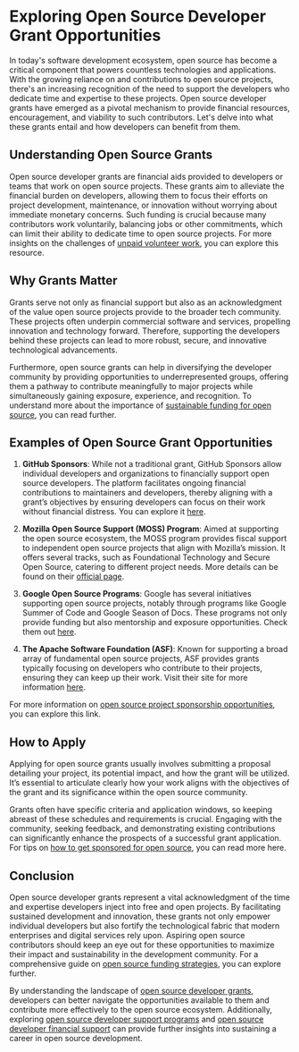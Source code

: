 # Exploring Open Source Developer Grant Opportunities

In today's software development ecosystem, open source has become a critical component that powers countless technologies and applications. With the growing reliance on and contributions to open source projects, there's an increasing recognition of the need to support the developers who dedicate time and expertise to these projects. Open source developer grants have emerged as a pivotal mechanism to provide financial resources, encouragement, and viability to such contributors. Let's delve into what these grants entail and how developers can benefit from them.

## Understanding Open Source Grants

Open source developer grants are financial aids provided to developers or teams that work on open source projects. These grants aim to alleviate the financial burden on developers, allowing them to focus their efforts on project development, maintenance, or innovation without worrying about immediate monetary concerns. Such funding is crucial because many contributors work voluntarily, balancing jobs or other commitments, which can limit their ability to dedicate time to open source projects. For more insights on the challenges of [unpaid volunteer work](https://www.license-token.com/wiki/unpaid-volunteer-work), you can explore this resource.

## Why Grants Matter

Grants serve not only as financial support but also as an acknowledgment of the value open source projects provide to the broader tech community. These projects often underpin commercial software and services, propelling innovation and technology forward. Therefore, supporting the developers behind these projects can lead to more robust, secure, and innovative technological advancements. 

Furthermore, open source grants can help in diversifying the developer community by providing opportunities to underrepresented groups, offering them a pathway to contribute meaningfully to major projects while simultaneously gaining exposure, experience, and recognition. To understand more about the importance of [sustainable funding for open source](https://www.license-token.com/wiki/sustainable-funding-for-open-source), you can read further.

## Examples of Open Source Grant Opportunities

1. **GitHub Sponsors**: While not a traditional grant, GitHub Sponsors allow individual developers and organizations to financially support open source developers. The platform facilitates ongoing financial contributions to maintainers and developers, thereby aligning with a grant’s objectives by ensuring developers can focus on their work without financial distress. You can explore it [here](https://github.com/sponsors).

2. **Mozilla Open Source Support (MOSS) Program**: Aimed at supporting the open source ecosystem, the MOSS program provides fiscal support to independent open source projects that align with Mozilla’s mission. It offers several tracks, such as Foundational Technology and Secure Open Source, catering to different project needs. More details can be found on their [official page](https://www.mozilla.org/en-US/moss/).

3. **Google Open Source Programs**: Google has several initiatives supporting open source projects, notably through programs like Google Summer of Code and Google Season of Docs. These programs not only provide funding but also mentorship and exposure opportunities. Check them out [here](https://opensource.google/).

4. **The Apache Software Foundation (ASF)**: Known for supporting a broad array of fundamental open source projects, ASF provides grants typically focusing on developers who contribute to their projects, ensuring they can keep up their work. Visit their site for more information [here](https://www.apache.org/foundation/contributing.html).

For more information on [open source project sponsorship opportunities](https://www.license-token.com/wiki/open-source-project-sponsorship-opportunities), you can explore this link.

## How to Apply

Applying for open source grants usually involves submitting a proposal detailing your project, its potential impact, and how the grant will be utilized. It’s essential to articulate clearly how your work aligns with the objectives of the grant and its significance within the open source community.

Grants often have specific criteria and application windows, so keeping abreast of these schedules and requirements is crucial. Engaging with the community, seeking feedback, and demonstrating existing contributions can significantly enhance the prospects of a successful grant application. For tips on [how to get sponsored for open source](https://www.license-token.com/wiki/how-to-get-sponsored-for-open-source), you can read more here.

## Conclusion

Open source developer grants represent a vital acknowledgment of the time and expertise developers inject into free and open projects. By facilitating sustained development and innovation, these grants not only empower individual developers but also fortify the technological fabric that modern enterprises and digital services rely upon. Aspiring open source contributors should keep an eye out for these opportunities to maximize their impact and sustainability in the development community. For a comprehensive guide on [open source funding strategies](https://www.license-token.com/wiki/open-source-funding-strategies), you can explore further.

By understanding the landscape of [open source developer grants](https://www.license-token.com/wiki/open-source-developer-grants-overview), developers can better navigate the opportunities available to them and contribute more effectively to the open source ecosystem. Additionally, exploring [open source developer support programs](https://www.license-token.com/wiki/open-source-developer-support-programs) and [open source developer financial support](https://www.license-token.com/wiki/open-source-developer-financial-support) can provide further insights into sustaining a career in open source development.